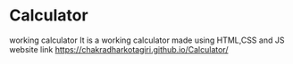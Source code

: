 # Calculator
working calculator
It is a working calculator made using HTML,CSS and JS
website link https://chakradharkotagiri.github.io/Calculator/

